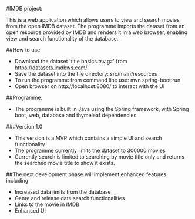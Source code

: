 #IMDB project:

This is a web application which allows users to view and search movies from the open IMDB dataset.
The programme imports the dataset from an open resource provided by IMDB and renders it in a web browser, enabling view and search functionality of the database.

##How to use:
- Download the dataset 'title.basics.tsv.gz' from https://datasets.imdbws.com/
- Save the dataset into the file directory: src/main/resources
- To run the programme from command line use: mvn spring-boot:run
- Open browser on http://localhost:8080/ to interact with the UI

##Programme:
- The programme is built in Java using the Spring framework, with Spring boot, web, database and thymeleaf dependencies.

###Version 1.0
- This version is a MVP which contains a simple UI and search functionality.
- The programme currently limits the dataset to 300000 movies
- Currently search is limited to searching by movie title only and returns the searched movie title to show it exists.

##The next development phase will implement enhanced features including:
- Increased data limits from the database
- Genre and release date search functionalities
- Links to the movie in IMDB
- Enhanced UI
